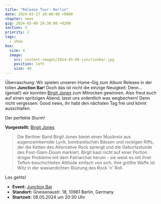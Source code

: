 ```yaml
---
title: "Release Tour: Berlin"
date: 2024-03-27 20:00:00 +0000
chapter: news
gig: 2024-05-08 20:30:00 +0200
section: 3
priority: 2
tags:
  - show
box:
  size: 4
  image:
    src: content-images/2024-05-08-junctionbar.jpg
    position: left
    size: 40
---
```


Überraschung: Wir spielen unseren Home-Gig zum Album Release in der tollen **Junction Bar**!
Doch das ist nicht die einzige Neuigkeit: Denn... (genial!) wir konnten [Birgit Jones](https://www.birgitjones.com/) zum Mitrocken gewinnen.
Also freut euch auf einen spritzigen Abend, lasst uns ordentlich was wegbechern!
Denn nicht vergessen: Good news, ihr habt den nächsten Tag frei und könnt ausschlafen.

Der perfekte Sturm!

**Vorgestellt:** [Birgit Jones](https://www.birgitjones.com/)

> Die Berliner Band Birgit Jones bietet einen Musikmix aus augenzwinkernder Lyrik, bombastischen Bässen und rockigen Riffs, der die Ketten des Alternative Rock sprengt und die Geburtsstunde des Post-Glam-Doom markiert. Birgit kaut nicht auf einer Portion dröger Probleme mit dem Patriarchat herum - sie weist es mit ihrer Teflon-beschichteten Attitüde einfach von sich. Ihre größte Waffe ist Witz in der wasserdichten Rüstung des Rock 'n' Roll.


Los gehts!
* **Event:** [Junction Bar](https://www.facebook.com/events/1069504274255751/)
* **Standort:** Gneisenaustr. 18, 10961 Berlin, Germany
* **Startzeit:** 08.05.2024 um 20:30 Uhr
